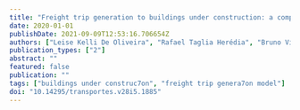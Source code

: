 ```yaml
---
title: "Freight trip generation to buildings under construction: a comparative analysis with linear regression and generalised linear regression"
date: 2020-01-01
publishDate: 2021-09-09T12:53:16.706654Z
authors: ["Leise Kelli De Oliveira", "Rafael Taglia Herédia", "Bruno Vieira Bertoncini", "Renata Lúcia Magalhães Oliveira"]
publication_types: ["2"]
abstract: ""
featured: false
publication: ""
tags: ["buildings under construc7on", "freight trip genera7on model"]
doi: "10.14295/transportes.v28i5.1885"
---
```


